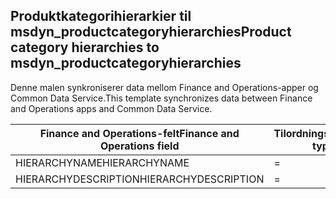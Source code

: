 ## <a name="product-category-hierarchies-to-msdyn_productcategoryhierarchies"></a><span data-ttu-id="dfdfe-101">Produktkategorihierarkier til msdyn_productcategoryhierarchies</span><span class="sxs-lookup"><span data-stu-id="dfdfe-101">Product category hierarchies to msdyn_productcategoryhierarchies</span></span>

<span data-ttu-id="dfdfe-102">Denne malen synkroniserer data mellom Finance and Operations-apper og Common Data Service.</span><span class="sxs-lookup"><span data-stu-id="dfdfe-102">This template synchronizes data between Finance and Operations apps and Common Data Service.</span></span>

<span data-ttu-id="dfdfe-103">Finance and Operations-felt</span><span class="sxs-lookup"><span data-stu-id="dfdfe-103">Finance and Operations field</span></span> | <span data-ttu-id="dfdfe-104">Tilordningstype</span><span class="sxs-lookup"><span data-stu-id="dfdfe-104">Map type</span></span> | <span data-ttu-id="dfdfe-105">Annet Dynamics 365-felt</span><span class="sxs-lookup"><span data-stu-id="dfdfe-105">Other Dynamics 365 field</span></span> | <span data-ttu-id="dfdfe-106">Standardverdi</span><span class="sxs-lookup"><span data-stu-id="dfdfe-106">Default value</span></span>
---|---|---|---
<span data-ttu-id="dfdfe-107">HIERARCHYNAME</span><span class="sxs-lookup"><span data-stu-id="dfdfe-107">HIERARCHYNAME</span></span> | = | <span data-ttu-id="dfdfe-108">msdyn_name</span><span class="sxs-lookup"><span data-stu-id="dfdfe-108">msdyn_name</span></span> | 
<span data-ttu-id="dfdfe-109">HIERARCHYDESCRIPTION</span><span class="sxs-lookup"><span data-stu-id="dfdfe-109">HIERARCHYDESCRIPTION</span></span> | = | <span data-ttu-id="dfdfe-110">msdyn_description</span><span class="sxs-lookup"><span data-stu-id="dfdfe-110">msdyn_description</span></span> | 
